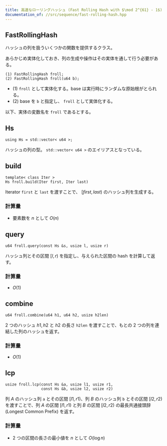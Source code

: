 ```yaml
---
title: 高速なローリングハッシュ (Fast Rolling Hash with $\mod 2^{61} - 1$)
documentation_of: //src/sequence/fast-rolling-hash.hpp
---
```


## FastRollingHash
ハッシュの列を扱ういくつかの関数を提供するクラス。

あらかじめ実体化しておき、列の生成や操作はその実体を通して行う必要がある。

```
(1) FastRollingHash froll;
(2) FastRollingHash froll(u64 b);
```

- (1) `froll` として実体化する。base は実行時にランダムな原始根がとられる。
- (2) base を `b` と指定し、 `froll` として実体化する。

以下、実体の変数名を `froll` であるとする。

## Hs
```
using Hs = std::vector< u64 >;
```

ハッシュの列の型。 `std::vector< u64 >` のエイリアスとなっている。

## build
```
template< class Iter >
Hs froll.build(Iter first, Iter last)
```

Iterator `first` と `last` を渡すことで、 $[first, last)$ のハッシュ列を生成する。

### 計算量
- 要素数を $n$ として $O(n)$

## query
```
u64 froll.query(const Hs &s, usize l, usize r)
```

ハッシュ列とその区間 $[l, r)$ を指定し、与えられた区間の hash を計算して返す。

### 計算量
- $O(1)$

## combine
```
u64 froll.combine(u64 h1, u64 h2, usize h2len)
```

2 つのハッシュ $h1, h2$ と $h2$ の長さ `h2len` を渡すことで、もとの 2 つの列を連結した列のハッシュを返す。

### 計算量
- $O(1)$

## lcp
```
usize froll.lcp(const Hs &a, usize l1, usize r1,
                const Hs &b, usize l2, usize r2)
```

列 $A$ のハッシュ列 `a` とその区間 $[l1, r1)$、列 $B$ のハッシュ列 `b` とその区間 $[l2, r2)$ を渡すことで、列 $A$ の区間 $[l1, r1)$ と列 $B$ の区間 $[l2, r2)$ の最長共通接頭辞 (Longest Common Prefix) を返す。

### 計算量
- 2 つの区間の長さの最小値を $n$ として $O(\log n)$
